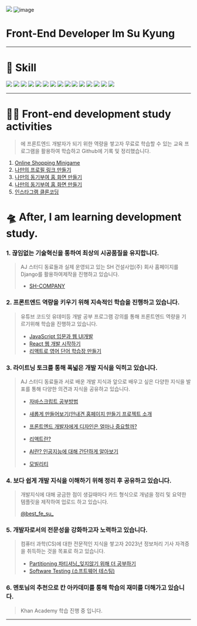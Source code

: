 <a href="https://hits.seeyoufarm.com"><img src="https://hits.seeyoufarm.com/api/count/incr/badge.svg?url=https%3A%2F%2Fgithub.com%2Foiosu&count_bg=%23526DCE&title_bg=%23555555&icon=react.svg&icon_color=%23F0F268&title=BEST+FE+SU&edge_flat=false"/></a>
![image](https://user-images.githubusercontent.com/99783474/236629563-2007c41c-85ee-4c93-9b59-075ffac7fac8.png)
# Front-End Developer Im Su Kyung
---

# 🚀 Skill

<img src="https://img.shields.io/badge/HTML5-E34F26?style=for-the-badge&logo=HTML5&logoColor=white">  <img src="https://img.shields.io/badge/CSS3-1572B6?style=for-the-badge&logo=CSS3&logoColor=white">  <img src="https://img.shields.io/badge/JavaScript-F7DF1E?style=for-the-badge&logo=JavaScript&logoColor=white">  <img src="https://img.shields.io/badge/Python-3776AB?style=for-the-badge&logo=Python&logoColor=white">
<img src="https://img.shields.io/badge/Django-092E20?style=for-the-badge&logo=Django&logoColor=white">
<img src="https://img.shields.io/badge/SQLite-003B57?style=for-the-badge&logo=SQLite&logoColor=white">
<img src="https://img.shields.io/badge/MySQL-4479A1?style=for-the-badge&logo=MySQL&logoColor=white">
<img src="https://img.shields.io/badge/Node.js-339933?style=for-the-badge&logo=Node.js&logoColor=white">
<img src="https://img.shields.io/badge/TypeScript-3178C6?style=for-the-badge&logo=TypeScript&logoColor=white">
<img src="https://img.shields.io/badge/Git-F05032?style=for-the-badge&logo=Git&logoColor=white">
<img src="https://img.shields.io/badge/Github-181717?style=for-the-badge&logo=Github&logoColor=white">
<img src="https://img.shields.io/badge/amazonaws-232F3E?style=for-the-badge&logo=amazonaws&logoColor=white">  <img src="https://img.shields.io/badge/discord-5865F2?style=for-the-badge&logo=discord&logoColor=white">  <img src="https://img.shields.io/badge/slack-4A154B?style=for-the-badge&logo=slack&logoColor=white">  <img src="https://img.shields.io/badge/notion-000000?style=for-the-badge&logo=notion&logoColor=white">


---

# 👩‍🚀 Front-end development study activities
> 에 프론트엔드 개발자가 되기 위한 역량을 쌓고자 무료로 학습할 수 있는 교육 프로그램을 활용하여 학습하고 Github에 기록 및 정리했습니다. 

1. [Online Shopping Minigame](https://github.com/oiosu/online-shopping_minigame)
2. [나만의 프로필 링크 만들기](https://github.com/oiosu/Su_Profile)
3. [나만의 동기부여 홈 화면 만들기](https://github.com/oiosu/Motivational-Homepage)
4. [나만의 동기부여 홈 화면 만들기](https://github.com/oiosu/Motivational-Homepage)
5. [인스타그램 클론코딩](https://github.com/oiosu/Learn-and-Learn)


# 🛸 After, I am learning development study.

### 1. 끊임없는 기술혁신을 통하여 최상의 시공품질을 유지합니다. 
>  AJ 스터디 동료들과 실제 운영되고 있는 SH 건설사업(주) 회사 홈페이지를 Django를 활용하여제작을 진행하고 있습니다.
>  * [SH-COMPANY](https://github.com/DrugCoding/SH_company_pjt)

### 2. 프론트엔드 역량을 키우기 위해 지속적인 학습을 진행하고 있습니다. 
>  유튜브 코드잇 유데미등 개발 공부 프로그램 강의를 통해 프론트엔드 역량을 기르기위해 학습을 진행하고 있습니다.
>  * [JavaScript 입문과 웹 UI개발](https://github.com/oiosu/JavaScript-Basic)
>  * [React 웹 개발 시작하기](https://github.com/oiosu/React-web)
>  * [리액트로 영어 단어 학습장 만들기](https://github.com/oiosu/React-JS)

### 3. 라이트닝 토크를 통해 폭넓은 개발 지식을 익히고 있습니다. 
> AJ 스터디 동료들과 서로 배운 개발 지식과 앞으로 배우고 싶은 다양한 지식을 발표를 통해 다양한 의견과 지식을 공유하고 있습니다. 
> * [자바스크립트 공부방법](https://drive.google.com/file/d/1eHpxfhvkjQ1xiqToOgvM26zSSgCZA511/view?usp=sharing)
> 
> * [새롭게 만들어보기(안내견 홈페이지 만들기 프로젝트 소개](https://drive.google.com/file/d/12QQNqPXcyCM2pJs1Sz3a6lrIdIfbWZFQ/view?usp=sharing)
> 
> * [프론트엔드 개발자에게 디자인은 얼마나 중요할까?](https://drive.google.com/file/d/18KAyaQZ8fbAbN_F4isUmflJFovTRUFkp/view?usp=sharing)
> 
> * [리액트란?](https://drive.google.com/file/d/13HkQS9l-JBgJ2XMc0E5g84Q7vwjjTzHV/view?usp=sharing)
> 
> * [AI란? 인공지능에 대해 간단하게 알아보기](https://drive.google.com/file/d/1ffADyinb6LbhNbbQXvQ941sKQxTMz6-5/view?usp=sharing)
> 
> * [모빌리티](https://drive.google.com/file/d/1Ztw0_73rrVvay2cZubS6evOc343-Wv34/view?usp=sharing)

### 4. 보다 쉽게 개발 지식을 이해하기 위해 정리 후 공유하고 있습니다. 
> 개발지식에 대해 궁금한 점이 생길때마다  카드 형식으로 개념을 정리 및 요약한 템플릿을 제작하여 업로드 하고 있습니다.
> 
> [@best_fe_su_](https://www.instagram.com/best_fe_su_/)

### 5. 개발자로서의 전문성을 강화하고자 노력하고 있습니다. 
> 컴퓨터 과학(CS)에 대한 전문적인 지식을 쌓고자 2023년 정보처리 기사 자격증을 취득하는 것을 목표로 하고 있습니다.
> * [Partitioning 파티셔닝_잊지않기 위해 더 공부하기](https://sukyung.tistory.com/6)
> * [Software Testing (소프트웨어 테스팅)](https://sukyung.tistory.com/7)

### 6. 멘토님의 추천으로 칸 아카데미를 통해 학습의 재미를 더해가고 있습니다. 
> Khan Academy
> 학습 진행 중 입니다. 






---


<!-- Proudly created with GPRM ( https://gprm.itsvg.in ) -->

